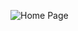 ![Home Page](https://user-images.githubusercontent.com/80482555/115165177-7285a380-a0ce-11eb-8207-ec87eaf6d98a.jpg)
